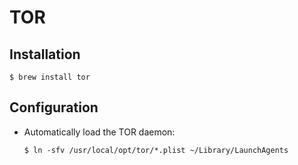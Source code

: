 # TOR

## Installation

```
$ brew install tor
```

## Configuration

* Automatically load the TOR daemon:

  ```
  $ ln -sfv /usr/local/opt/tor/*.plist ~/Library/LaunchAgents
  ```
